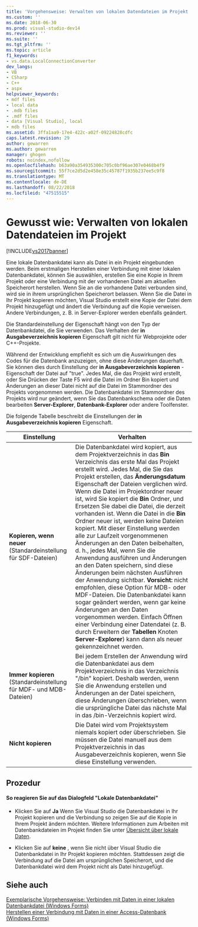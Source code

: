 ```yaml
---
title: 'Vorgehensweise: Verwalten von lokalen Datendateien im Projekt | Microsoft-Dokumentation'
ms.custom: ''
ms.date: 2018-06-30
ms.prod: visual-studio-dev14
ms.reviewer: ''
ms.suite: ''
ms.tgt_pltfrm: ''
ms.topic: article
f1_keywords:
- vs.data.LocalConnectionConverter
dev_langs:
- VB
- CSharp
- C++
- aspx
helpviewer_keywords:
- mdf files
- local data
- .mdb files
- .mdf files
- data [Visual Studio], local
- mdb files
ms.assetid: 3ffa1aa9-17e4-422c-a02f-09224828cdfc
caps.latest.revision: 29
author: gewarren
ms.author: gewarren
manager: ghogen
robots: noindex,nofollow
ms.openlocfilehash: b63a90a354935300c705c0bf96ae307e0468b4f9
ms.sourcegitcommit: 55f7ce2d5d2e458e35c45787f1935b237ee5c9f8
ms.translationtype: MT
ms.contentlocale: de-DE
ms.lasthandoff: 08/22/2018
ms.locfileid: "47515515"
---
```

# <a name="how-to-manage-local-data-files-in-your-project"></a>Gewusst wie: Verwalten von lokalen Datendateien im Projekt
[!INCLUDE[vs2017banner](../includes/vs2017banner.md)]

Eine lokale Datenbankdatei kann als Datei in ein Projekt eingebunden werden. Beim erstmaligen Herstellen einer Verbindung mit einer lokalen Datenbankdatei, können Sie auswählen, erstellen Sie eine Kopie in Ihrem Projekt oder eine Verbindung mit der vorhandenen Datei am aktuellen Speicherort herstellen. Wenn Sie an die vorhandene Datei verbunden sind, wird sie in ihrem ursprünglichen Speicherort belassen. Wenn Sie die Datei in Ihr Projekt kopieren möchten, Visual Studio erstellt eine Kopie der Datei dem Projekt hinzugefügt und ändert die Verbindung auf die Kopie verweisen. Andere Verbindungen, z. B. in Server-Explorer werden ebenfalls geändert.  
  
 Die Standardeinstellung der Eigenschaft hängt von den Typ der Datenbankdatei, die Sie verwenden. Das Verhalten der **in Ausgabeverzeichnis kopieren** Eigenschaft gilt nicht für Webprojekte oder C++-Projekte.  
  
 Während der Entwicklung empfiehlt es sich um die Auswirkungen des Codes für die Datenbank anzuzeigen, ohne diese Änderungen dauerhaft. Sie können dies durch Einstellung der **in Ausgabeverzeichnis kopieren** -Eigenschaft der Datei auf "true". Jedes Mal, die das Projekt wird erstellt, oder Sie Drücken der Taste F5 wird die Datei im Ordner Bin kopiert und Änderungen an dieser Datei nicht auf die Datei im Stammordner des Projekts vorgenommen werden. Die Datenbankdatei im Stammordner des Projekts wird nur geändert, wenn Sie das Datenbankschema oder die Daten bearbeiten **Server-Explorer**, **Datenbank-Explorer** oder andere Toolfenster.  
  
 Die folgende Tabelle beschreibt die Einstellungen der **in Ausgabeverzeichnis kopieren** Eigenschaft.  
  
|Einstellung|Verhalten|  
|-------------|--------------|  
|**Kopieren, wenn neuer** (Standardeinstellung für SDF-Dateien)|Die Datenbankdatei wird kopiert, aus dem Projektverzeichnis in das **Bin** Verzeichnis das erste Mal das Projekt erstellt wird. Jedes Mal, die Sie das Projekt erstellen, das **Änderungsdatum** Eigenschaft der Dateien verglichen wird. Wenn die Datei im Projektordner neuer ist, wird Sie kopiert die **Bin** Ordner, und Ersetzen Sie dabei die Datei, die derzeit vorhanden ist. Wenn die Datei in die **Bin** Ordner neuer ist, werden keine Dateien kopiert. Mit dieser Einstellung werden alle zur Laufzeit vorgenommenen Änderungen an den Daten beibehalten, d. h., jedes Mal, wenn Sie die Anwendung ausführen und Änderungen an den Daten speichern, sind diese Änderungen beim nächsten Ausführen der Anwendung sichtbar. **Vorsicht:** nicht empfohlen, diese Option für MDB- oder MDF-Dateien. Die Datenbankdatei kann sogar geändert werden, wenn gar keine Änderungen an den Daten vorgenommen werden. Einfach Öffnen einer Verbindung einer Datendatei (z. B. durch Erweitern der **Tabellen** Knoten **Server-Explorer**) kann dann als neuer gekennzeichnet werden.|  
|**Immer kopieren** (Standardeinstellung für MDF- und MDB-Dateien)|Bei jedem Erstellen der Anwendung wird die Datenbankdatei aus dem Projektverzeichnis in das Verzeichnis "/bin" kopiert. Deshalb werden, wenn Sie die Anwendung erstellen und Änderungen an der Datei speichern, diese Änderungen überschrieben, wenn die ursprüngliche Datei das nächste Mal in das /bin-Verzeichnis kopiert wird.|  
|**Nicht kopieren**|Die Datei wird vom Projektsystem niemals kopiert oder überschrieben. Sie müssen die Datei manuell aus dem Projektverzeichnis in das Ausgabeverzeichnis kopieren, wenn Sie diese Einstellung verwenden.|  
  
## <a name="procedure"></a>Prozedur  
  
#### <a name="to-respond-to-the-local-database-file-dialog-box"></a>So reagieren Sie auf das Dialogfeld "Lokale Datenbankdatei"  
  
-   Klicken Sie auf **Ja** Wenn Sie Visual Studio die Datenbankdatei in Ihr Projekt kopieren und die Verbindung so zeigen Sie auf die Kopie in Ihrem Projekt ändern möchten. Weitere Informationen zum Arbeiten mit Datenbankdateien im Projekt finden Sie unter [Übersicht über lokale Daten](../data-tools/local-data-overview.md).  
  
-   Klicken Sie auf **keine** , wenn Sie nicht über Visual Studio die Datenbankdatei in Ihr Projekt kopieren möchten. Stattdessen zeigt die Verbindung auf die Datei am ursprünglichen Speicherort, und die Datenbankdatei wird dem Projekt nicht als Datei hinzugefügt.  
  
## <a name="see-also"></a>Siehe auch  
 [Exemplarische Vorgehensweise: Verbinden mit Daten in einer lokalen Datenbankdatei (Windows Forms)](../data-tools/walkthrough-connecting-to-data-in-a-local-database-file-windows-forms.md)   
 [Herstellen einer Verbindung mit Daten in einer Access-Datenbank (Windows Forms)](../data-tools/connect-to-data-in-an-access-database-windows-forms.md)